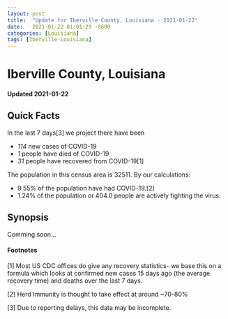 ```yaml
---
layout: post
title:  "Update for Iberville County, Louisiana - 2021-01-22"
date:   2021-01-22 01:01:29 -0600
categories: [Louisiana]
tags: [Iberville-Louisiana]
---
```


# Iberville County, Louisiana
#### Updated 2021-01-22

## Quick Facts

In the last 7 days[3] we project there have been
- *114* new cases of COVID-19
- *1* people have died of COVID-19
- *31* people have recovered from COVID-19[1]

The population in this census area is 32511. By our calculations:
- 9.55% of the population have had COVID-19.[2]
- 1.24% of the population or 404.0 people are actively fighting the virus.

## Synopsis

Comming soon...


#### Footnotes

[1] Most US CDC offices do give any recovery statistics- we base this on a formula which looks at confirmed new cases
15 days ago (the average recovery time) and deaths over the last 7 days.

[2] Herd Immunity is thought to take effect at around ~70-80%

[3] Due to reporting delays, this data may be incomplete.
 
    